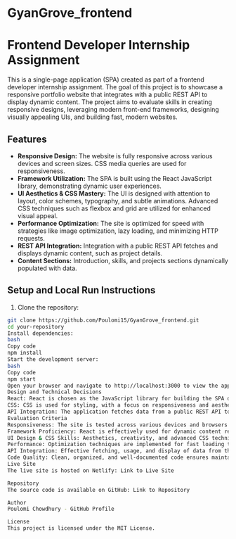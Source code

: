 # GyanGrove_frontend
# Frontend Developer Internship Assignment

This is a single-page application (SPA) created as part of a frontend developer internship assignment. The goal of this project is to showcase a responsive portfolio website that integrates with a public REST API to display dynamic content. The project aims to evaluate skills in creating responsive designs, leveraging modern front-end frameworks, designing visually appealing UIs, and building fast, modern websites.

## Features

- **Responsive Design:** The website is fully responsive across various devices and screen sizes. CSS media queries are used for responsiveness.
- **Framework Utilization:** The SPA is built using the React JavaScript library, demonstrating dynamic user experiences.
- **UI Aesthetics & CSS Mastery:** The UI is designed with attention to layout, color schemes, typography, and subtle animations. Advanced CSS techniques such as flexbox and grid are utilized for enhanced visual appeal.
- **Performance Optimization:** The site is optimized for speed with strategies like image optimization, lazy loading, and minimizing HTTP requests.
- **REST API Integration:** Integration with a public REST API fetches and displays dynamic content, such as project details.
- **Content Sections:** Introduction, skills, and projects sections dynamically populated with data.

## Setup and Local Run Instructions

1. Clone the repository:

```bash
git clone https://github.com/Poulomi15/GyanGrove_frontend.git
cd your-repository
Install dependencies:
bash
Copy code
npm install
Start the development server:
bash
Copy code
npm start
Open your browser and navigate to http://localhost:3000 to view the application.
Design and Technical Decisions
React: React is chosen as the JavaScript library for building the SPA due to its popularity, component-based architecture, and efficient rendering.
CSS: CSS is used for styling, with a focus on responsiveness and aesthetics. Advanced CSS techniques such as flexbox and media queries are employed.
API Integration: The application fetches data from a public REST API to populate the projects section dynamically, showcasing effective API integration and state management.
Evaluation Criteria
Responsiveness: The site is tested across various devices and browsers to ensure functionality and design integrity.
Framework Proficiency: React is effectively used for dynamic content rendering and state management.
UI Design & CSS Skills: Aesthetics, creativity, and advanced CSS techniques are demonstrated.
Performance: Optimization techniques are implemented for fast loading times and efficient API integration.
API Integration: Effective fetching, usage, and display of data from the REST API are showcased.
Code Quality: Clean, organized, and well-documented code ensures maintainability and readability.
Live Site
The live site is hosted on Netlify: Link to Live Site

Repository
The source code is available on GitHub: Link to Repository

Author
Poulomi Chowdhury - GitHub Profile

License
This project is licensed under the MIT License.
